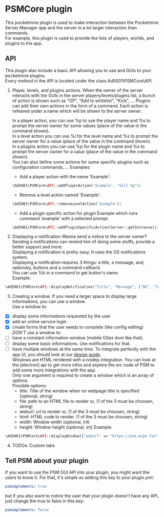 # PSMCore plugin
This pocketmine plugin is used to make interaction between the Pocketmine Server Manager app and the server in a lot larger interaction than commands.    
For example, this plugin is used to provide the lists of players, worlds, and plugins to the app.    
    
## API
This plugin also include a basic API allowing you to use and GUIs to your pocketmine plugins.    
Every method in the API is located under the class Ad5001\PSMCore\API.    
    
1. Player, levels, and plugins actions.
	When the owner of the server interacts with the GUIs in the server players/levels/plugins list, a bunch of action is shown such as "OP", "Add to whitelist", "Kick", ... Plugins can add their own actions in the form of a command. Each action is refeared under a name which will be shown to the server owner.    
	
	In a player action, you can use %p to use the player name and %s to prompt the server owner for some values (place of the value in the command shown).    
	In a level action you can use %l for the level name and %s to prompt the server owner for a value (place of the value in the command shown).    
	In a plugins action you can use %p for the plugin name and %s to prompt the server owner for a value (place of the value in the command shown).    
	You can also define some actions for some specific plugins such as configuration commands, ...
	Examples:    
	- Add a player action with the name 'Example':
	```php
	\Ad5001\PSMCore\API::addPlayerAction('Example', "kill %p");
	```
	- Remove a level action named 'Example':
	```php
	\Ad5001\PSMCore\API::removeLevelAction('Example');
	```
	- Add a plugin specific action for plugin Example which runs command 'example' with a selected prompt.
	```php
	\Ad5001\PSMCore\API::addPluginSpecificAction(Server::getInstance()->getPluginManager()->getPlugin("Example"), "Ask for example", "example %s");
	```
	
2. Displaying a notification
Wanna send a notice to the server owner? Sending a notifications can remind him of doing some stuffs, provide a better support and more.    
Displaying a notification is pretty easy. It uses the OS notifications system.    
Displaying a notification requires 3 things: a title, a message, and, optionaly, buttons and a command callback.   
You can use %b in a command to get button's name.    
Example:    
```php
\Ad5001\PSMCore\API::displayNotification("Title", "Message", ["OK", "Cancel"], "cmd callback");
```

3. Creating a window.
If you need a larger space to display large informations, you can use a window.    
Use a window to:    
- [x] display some informations requested by the user    
- [x] add an online service login    
- [x] create forms that the user needs to complete (like config editing)    
*DON'T* use a window to:     
- [ ] have a constant information window (mobile OSes dont like that).    
- [ ] display some basic informations. Use notifications for that.    
- [ ] have multiple windows at the same time.
To integrate perfectly with the app UI, you should look at our [design guide](https://github.com/pmt-mcpe-fun/PSMCorePlugin/blob/master/DESIGN.md).    
Windows are HTML rendered with a nodejs integration. You can look at the [electron] api to get more infos and explore the src code of PSM to add some more integrations with the app.    
Only one argument is required to create a window which is an array of options.    
Possible options:
	 - title: Title of the window when no webpage title is specified (optional, string)
	 - file: path to an HTML file to render or, (1 of the 3 must be choosen, string)
	 - weburl: url to render or, (1 of the 3 must be choosen, string)
	 - html: HTML code to render. (1 of the 3 must be choosen, string)
	 - width: Window width (optional, int)
	 - height: Window height (optional, int)
Example:
```php
\Ad5001\PSMCore\API::displayWindow(["weburl" => "https://psm.mcpe.fun", "title" => "PSM's website"]);
```

4. TODOs: Custom tabs

## Tell PSM about your plugin
If you want to use the PSM GUI API into your plugin, you might want the users to know it. For that, it's simple as adding this key to your plugin.yml:
```yaml
psmimplements: true
```
but if you also want to notice the user that your plugin doesn't have any API, just change the true to false in this key:
```yaml
psmimplements: false
```
